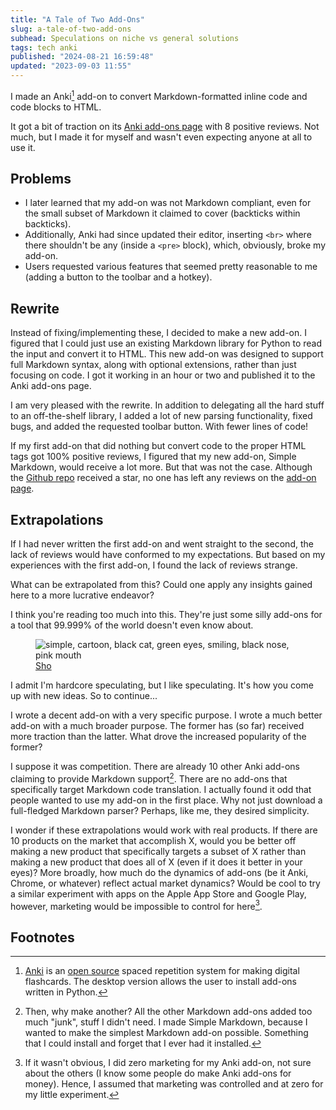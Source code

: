 ```yaml
---
title: "A Tale of Two Add-Ons"
slug: a-tale-of-two-add-ons
subhead: Speculations on niche vs general solutions
tags: tech anki
published: "2024-08-21 16:59:48"
updated: "2023-09-03 11:55"
---
```


I made an Anki[^1] add-on to convert Markdown-formatted inline code and code blocks to HTML.

It got a bit of traction on its [Anki add-ons page](https://ankiweb.net/shared/info/1844938046) with 8 positive reviews. Not much, but I made it for myself and wasn't even expecting anyone at all to use it.

## Problems

- I later learned that my add-on was not Markdown compliant, even for the small subset of Markdown it claimed to cover (backticks within backticks).
- Additionally, Anki had since updated their editor, inserting `<br>` where there shouldn't be any (inside a `<pre>` block), which, obviously, broke my add-on.
- Users requested various features that seemed pretty reasonable to me (adding a button to the toolbar and a hotkey).

## Rewrite

Instead of fixing/implementing these, I decided to make a new add-on.  I figured that I could just use an existing Markdown library for Python to read the input and convert it to HTML. This new add-on was designed to support full Markdown syntax, along with optional extensions, rather than just focusing on code. I got it working in an hour or two and published it to the Anki add-ons page.

I am very pleased with the rewrite. In addition to delegating all the hard stuff to an off-the-shelf library, I added a lot of new parsing functionality, fixed bugs, and added the requested toolbar button. With fewer lines of code!

If my first add-on that did nothing but convert code to the proper HTML tags got 100% positive reviews, I figured that my new add-on, Simple Markdown, would receive a lot more. But that was not the case. Although the [Github repo](https://github.com/dempe/simple-markdown-for-anki) received a star, no one has left any reviews on the [add-on page](https://ankiweb.net/shared/info/354124843).

## Extrapolations

If I had never written the first add-on and went straight to the second, the lack of reviews would have conformed to my expectations. But based on my experiences with the first add-on, I found the lack of reviews strange.

What can be extrapolated from this? Could one apply any insights gained here to a more lucrative endeavor?

<aside class="p-0 flex items-center justify-between">
        <p class="flex-grow text-center">I think you're reading too much into this. They're just some silly add-ons for a tool that 99.999% of the world doesn't even know about.</p>
        <figure class="w-36 m-0">
            <img class="" src="../assets/img/cat-transparent.png"
                 alt="simple, cartoon, black cat, green eyes, smiling, black nose, pink mouth"
                 title="Sho"/>
            <figcaption>
                <a href="/about#sho">Sho</a>
            </figcaption>
        </figure>
</aside>

I admit I'm hardcore speculating, but I like speculating. It's how you come up with new ideas. So to continue...

I wrote a decent add-on with a very specific purpose. I wrote a much better add-on with a much broader purpose. The former has (so far) received more traction than the latter. What drove the increased popularity of the former?

I suppose it was competition. There are already 10 other Anki add-ons claiming to provide Markdown support[^2]. There are no add-ons that specifically target Markdown code translation. I actually found it odd that people wanted to use my add-on in the first place. Why not just download a full-fledged Markdown parser?  Perhaps, like me, they desired simplicity.

I wonder if these extrapolations would work with real products. If there are 10 products on the market that accomplish X, would you be better off making a new product that specifically targets a subset of X rather than making a new product that does all of X (even if it does it better in your eyes)? More broadly, how much do the dynamics of add-ons (be it Anki, Chrome, or whatever) reflect actual market dynamics? Would be cool to try a similar experiment with apps on the Apple App Store and Google Play, however, marketing would be impossible to control for here[^3].

## Footnotes

[^1]: [Anki](https://apps.ankiweb.net/) is an [open source](https://github.com/ankitects/anki) spaced repetition system for making digital flashcards. The desktop version allows the user to install add-ons written in Python.

[^2]: Then, why make another? All the other Markdown add-ons added too much "junk", stuff I didn't need.  I made Simple Markdown, because I wanted to make the simplest Markdown add-on possible.  Something that I could install and forget that I ever had it installed.

[^3]: If it wasn't obvious, I did zero marketing for my Anki add-on, not sure about the others (I know some people do make Anki add-ons for money).  Hence, I assumed that marketing was controlled and at zero for my little experiment.
